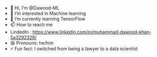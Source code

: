 - 👋 Hi, I’m @Dawood-ML
- 👀 I’m interested in Machine learning
- 🌱 I’m currently learning TensorFlow
- 📫 How to reach me
- LindedIn : https://www.linkedin.com/in/muhammad-dawood-khan-5a3292329/
- 😄 Pronouns: he/him
- ⚡ Fun fact: I switched from being a lawyer to a data scientist

<!---
Dawood-ML/Dawood-ML is a ✨ special ✨ repository because its `README.md` (this file) appears on your GitHub profile.
You can click the Preview link to take a look at your changes.
--->

